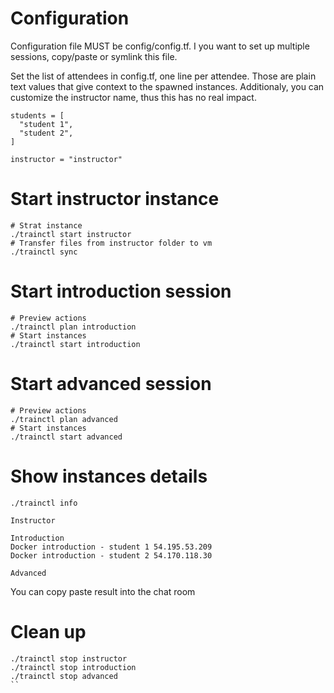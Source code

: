 # Configuration
Configuration file MUST be config/config.tf. I you want to set up multiple sessions, copy/paste or symlink this file.

Set the list of attendees in config.tf, one line per attendee. Those are plain text values that give context to the spawned instances.
Additionaly, you can customize the instructor name, thus this has no real impact.

```
students = [
  "student 1",
  "student 2",
]

instructor = "instructor"
```

# Start instructor instance

```
# Strat instance
./trainctl start instructor
# Transfer files from instructor folder to vm
./trainctl sync

```

# Start introduction session

```
# Preview actions
./trainctl plan introduction
# Start instances
./trainctl start introduction
```

# Start advanced session

```
# Preview actions
./trainctl plan advanced
# Start instances
./trainctl start advanced
```

# Show instances details

```
./trainctl info

Instructor

Introduction
Docker introduction - student 1	54.195.53.209
Docker introduction - student 2	54.170.118.30

Advanced
```

You can copy paste result into the chat room

# Clean up

```
./trainctl stop instructor
./trainctl stop introduction
./trainctl stop advanced
``
